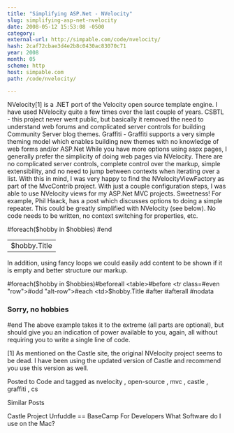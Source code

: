 ```yaml
---
title: "Simplifying ASP.Net - NVelocity"
slug: simplifying-asp-net-nvelocity
date: 2008-05-12 15:53:08 -0500
category: 
external-url: http://simpable.com/code/nvelocity/
hash: 2caf72cbae3d4e2b8c0430ac83070c71
year: 2008
month: 05
scheme: http
host: simpable.com
path: /code/nvelocity/

---
```


NVelocity[1] is a .NET port of the Velocity open source template engine. I have used NVelocity quite a few times over the last couple of years.
  CSBTL - this project never went public, but basically it removed the need to understand web forums and complicated server controls for building Community Server blog themes.  Graffiti - Graffiti supports a very simple theming model which enables building new themes with no knowledge of web forms and/or ASP.Net While you have more options using aspx pages, I generally prefer the simplicity of doing web pages via NVelocity. There are no complicated server controls, complete control over the markup, simple extensibility, and no need to jump between contexts when iterating over a list. 
 With this in mind, I was very happy to find the NVelocityViewFactory as part of the MvcContrib project. With just a couple configuration steps, I was able to use NVelocity views for my ASP.Net MVC projects. Sweetness! 
 For example, Phil Haack, has a post which discusses options to doing a simple repeater. This could be greatly simplified with NVelocity (see below). No code needs to be written, no context switching for properties, etc.
  <table>#foreach($hobby in $hobbies)  <tr class="#if($velocityCount % 2 == 0)row #else alt-row #end">    <td>$hobby.Title</td>  </tr>#end</table>
In addition, using fancy loops we could easily add content to be shown if it is empty and better structure our markup.


#foreach($hobby in $hobbies)#beforeall    <table>#before    <tr class=#even    "row">#odd     "alt-row">#each    <td>$hobby.Title</td> #after    </tr>#afterall    </table>#nodata    <h3>Sorry, no hobbies</h3>#end
The above example takes it to the extreme (all parts are optional), but should give you an indication of power available to you, again, all without requiring you to write a single line of code.

[1] As mentioned on the Castle site, the original NVelocity project seems to be dead. I have been using the updated version of Castle and recommend you use this version as well.


Posted to Code 
 and tagged as 
nvelocity
,
open-source
,
mvc
,
castle
,
graffiti
,
cs



Similar Posts

Castle Project
Unfuddle == BaseCamp For Developers
What Software do I use on the Mac?





